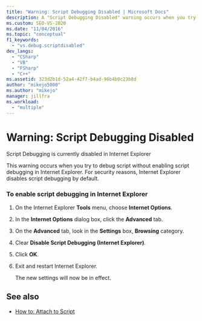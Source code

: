 ```yaml
---
title: "Warning: Script Debugging Disabled | Microsoft Docs"
description: A "Script Debugging Disabled" warning occurs when you try to debug script without enabling script debugging in Internet Explorer. See the steps to enable it.
ms.custom: SEO-VS-2020
ms.date: "11/04/2016"
ms.topic: "conceptual"
f1_keywords:
  - "vs.debug.scriptdisabled"
dev_langs:
  - "CSharp"
  - "VB"
  - "FSharp"
  - "C++"
ms.assetid: 323d2b1d-52a4-42f7-b4ad-96b4b0c23b8d
author: "mikejo5000"
ms.author: "mikejo"
manager: jillfra
ms.workload:
  - "multiple"
---
```

# Warning: Script Debugging Disabled
Script Debugging is currently disabled in Internet Explorer

 This warning occurs when you try to debug script without enabling script debugging in Internet Explorer. For security reasons, Internet Explorer disables script debugging by default.

### To enable script debugging in Internet Explorer

1. On the Internet Explorer **Tools** menu, choose **Internet Options**.

2. In the **Internet Options** dialog box, click the **Advanced** tab.

3. On the **Advanced** tab, look in the **Settings** box, **Browsing** category.

4. Clear **Disable Script Debugging (Internet Explorer)**.

5. Click **OK**.

6. Exit and restart Internet Explorer.

     The new settings will now be in effect.

## See also
- [How to: Attach to Script](attach-to-running-processes-with-the-visual-studio-debugger.md)
